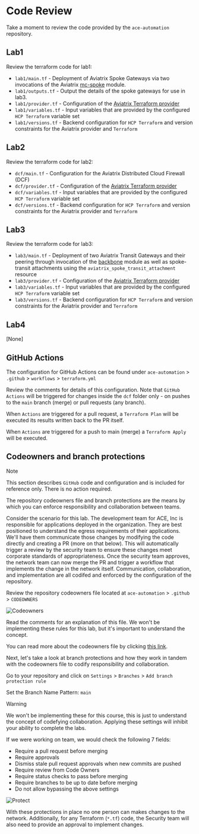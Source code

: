 # Code Review

Take a moment to review the code provided by the `ace-automation` repository.

## Lab1

Review the terraform code for lab1:

- `lab1/main.tf` - Deployment of Aviatrix Spoke Gateways via two invocations of the Aviatrix [mc-spoke](https://registry.terraform.io/modules/terraform-aviatrix-modules/mc-spoke/aviatrix/latest) module.
- `lab1/outputs.tf` - Output the details of the spoke gateways for use in lab3.
- `lab1/provider.tf` - Configuration of the [Aviatrix Terraform provider](https://registry.terraform.io/providers/AviatrixSystems/aviatrix/latest/docs)
- `lab1/variables.tf` - Input variables that are provided by the configured `HCP Terraform` variable set
- `lab1/versions.tf` - Backend configuration for `HCP Terraform` and version constraints for the Aviatrix provider and `Terraform`

## Lab2

Review the terraform code for lab2:

- `dcf/main.tf` - Configuration for the Aviatrix Distributed Cloud Firewall (DCF)
- `dcf/provider.tf` - Configuration of the [Aviatrix Terraform provider](https://registry.terraform.io/providers/AviatrixSystems/aviatrix/latest/docs)
- `dcf/variables.tf` - Input variables that are provided by the configured `HCP Terraform` variable set
- `dcf/versions.tf` - Backend configuration for `HCP Terraform` and version constraints for the Aviatrix provider and `Terraform`

## Lab3

Review the terraform code for lab3:

- `lab3/main.tf` - Deployment of two Aviatrix Transit Gateways and their peering through invocation of the [backbone](https://registry.terraform.io/modules/terraform-aviatrix-modules/backbone/aviatrix/latest) module as well as spoke-transit attachments using the `aviatrix_spoke_transit_attachment` resource
- `lab3/provider.tf` - Configuration of the [Aviatrix Terraform provider](https://registry.terraform.io/providers/AviatrixSystems/aviatrix/latest/docs)
- `lab3/variables.tf` - Input variables that are provided by the configured `HCP Terraform` variable set
- `lab3/versions.tf` - Backend configuration for `HCP Terraform` and version constraints for the Aviatrix provider and `Terraform`

## Lab4

[None]

## GitHub Actions

The configuration for GitHub Actions can be found under `ace-automation` > `.github` > `workflows` > `terraform.yml`

Review the comments for details of this configuration. Note that `GitHub Actions` will be triggered for changes inside the `dcf` folder only - on pushes to the `main` branch (merge) or pull requests (any branch).

When `Actions` are triggered for a pull request, a `Terraform Plan` will be executed its results written back to the PR itself.

When `Actions` are triggered for a push to main (merge) a `Terraform Apply` will be executed.

## Codeowners and branch protections

> [!NOTE]
> This section describes `GitHub` code and configuration and is included for reference only. There is no action required.

The repository codeowners file and branch protections are the means by which you can enforce responsibility and collaboration between teams.

Consider the scenario for this lab. The development team for ACE, Inc is responsible for applications deployed in the organization. They are best positioned to understand the egress requirements of their applications. We'll have them communicate those changes by modifying the code directly and creating a PR (more on that below). This will automatically trigger a review by the security team to ensure these changes meet corporate standards of appropriateness. Once the security team approves, the network team can now merge the PR and trigger a workflow that implements the change in the network itself. Communication, collaboration, and implementation are all codifed and enforced by the configuration of the repository.

Review the repository codeowners file located at `ace-automation` > `.github` > `CODEOWNERS`

![Codeowners](images/code-owners.png)

Read the comments for an explanation of this file. We won't be implementing these rules for this lab, but it's important to understand the concept.

You can read more about the codeowners file by clicking [this link](https://docs.github.com/en/repositories/managing-your-repositorys-settings-and-features/customizing-your-repository/about-code-owners).

Next, let's take a look at branch protections and how they work in tandem with the codeowners file to codify responsibility and collaboration.

Go to your repository and click on `Settings` > `Branches` > `Add branch protection rule`

Set the Branch Name Pattern: `main`

> [!WARNING]
> We won't be implementing these for this course, this is just to understand the concept of codefying collaboration. Applying these settings will inhibit your ability to complete the labs.

If we were working on team, we would check the following 7 fields:

- Require a pull request before merging
- Require approvals
- Dismiss stale pull request approvals when new commits are pushed
- Require review from Code Owners
- Require status checks to pass before merging
- Require branches to be up to date before merging
- Do not allow bypassing the above settings

![Protect](images/code-protect.png)

With these protections in place no one person can makes changes to the network. Additionally, for any Terraform (`*.tf`) code, the Security team will also need to provide an approval to implement changes.
